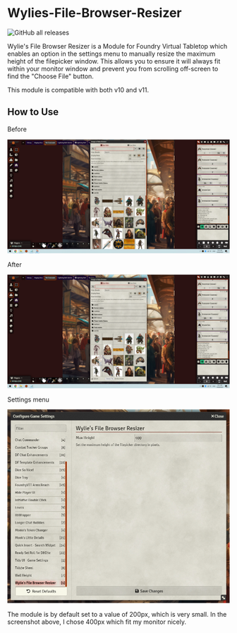 # Wylies-File-Browser-Resizer

![GitHub all releases](https://img.shields.io/github/downloads/wylieboy89/Wylies-File-Browser-Resizer/total?style=for-the-badge)

Wylie's File Browser Resizer is a Module for Foundry Virtual Tabletop which enables an option in the settings menu to manually resize the maximum height of the filepicker window. This allows you to ensure it will always fit within your monitor window and prevent you from scrolling off-screen to find the "Choose File" button.

This module is compatible with both v10 and v11.

## How to Use

Before

![Wylies-File-Browser-Resizer](/Screenshots-resizer/Before.png)

After

![Wylies-File-Browser-Resizer](/Screenshots-resizer/After.png)

Settings menu

![Wylies-File-Browser-Resizer](/Screenshots-resizer/Settings-resizer.png)

The module is by default set to a value of 200px, which is very small. In the screenshot above, I chose 400px which fit my monitor nicely.
